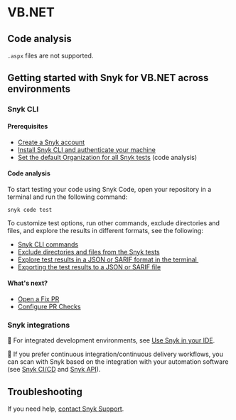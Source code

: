 # VB.NET

## Code analysis <a href="#code-analysis" id="code-analysis"></a>

`.aspx` files are not supported.

## Getting started with Snyk for VB.NET across environments <a href="#getting-started-with-snyk-for-apex-across-environments" id="getting-started-with-snyk-for-apex-across-environments"></a>

### Snyk CLI  <a href="#snyk-cli" id="snyk-cli"></a>

#### **Prerequisites**

* ​[Create a Snyk account](https://app.gitbook.com/o/-M4tdxG8qotLgGZnLpFR/s/-MdwVZ6HOZriajCf5nXH/\~/diff/\~/changes/5641/getting-started/quickstart/create-a-snyk-account)​
* ​[Install Snyk CLI and authenticate your machine](https://app.gitbook.com/o/-M4tdxG8qotLgGZnLpFR/s/-MdwVZ6HOZriajCf5nXH/\~/diff/\~/changes/5641/snyk-cli/getting-started-with-the-snyk-cli#install-the-snyk-cli-and-authenticate-your-machine)​
* ​[Set the default Organization for all Snyk tests](https://app.gitbook.com/o/-M4tdxG8qotLgGZnLpFR/s/-MdwVZ6HOZriajCf5nXH/\~/diff/\~/changes/5641/scan-applications/snyk-code/using-snyk-code-from-the-cli/set-the-snyk-organization-for-the-cli-tests/setting-the-default-organization-for-all-cli-tests) (code analysis)

#### **Code analysis**

To start testing your code using Snyk Code, open your repository in a terminal and run the following command:

`snyk code test`

To customize test options, run other commands, exclude directories and files, and explore the results in different formats, see the following:

* ​[Snyk CLI commands](https://app.gitbook.com/o/-M4tdxG8qotLgGZnLpFR/s/-MdwVZ6HOZriajCf5nXH/\~/diff/\~/changes/5641/snyk-cli/commands#available-commands)​
* ​[Exclude directories and files from the Snyk tests](https://app.gitbook.com/o/-M4tdxG8qotLgGZnLpFR/s/-MdwVZ6HOZriajCf5nXH/\~/diff/\~/changes/5641/scan-applications/snyk-code/using-snyk-code-from-the-cli/excluding-directories-and-files-from-the-snyk-code-cli-test)​
* ​[Explore test results in a JSON or SARIF format in the terminal ](https://app.gitbook.com/o/-M4tdxG8qotLgGZnLpFR/s/-MdwVZ6HOZriajCf5nXH/\~/diff/\~/changes/5641/scan-applications/snyk-code/using-snyk-code-from-the-cli/working-with-the-snyk-code-cli-results/outputting-the-test-results-to-json-or-sarif-format-in-the-terminal)​
* ​[Exporting the test results to a JSON or SARIF file](https://app.gitbook.com/o/-M4tdxG8qotLgGZnLpFR/s/-MdwVZ6HOZriajCf5nXH/\~/diff/\~/changes/5641/scan-applications/snyk-code/using-snyk-code-from-the-cli/working-with-the-snyk-code-cli-results/exporting-the-test-results-to-a-json-or-sarif-file)​

#### **What's next?**

* ​[Open a Fix PR](https://app.gitbook.com/o/-M4tdxG8qotLgGZnLpFR/s/-MdwVZ6HOZriajCf5nXH/\~/diff/\~/changes/5641/scan-applications/supported-languages-and-frameworks/apex#open-a-fix-pr)
* ​[Configure PR Checks](https://app.gitbook.com/o/-M4tdxG8qotLgGZnLpFR/s/-MdwVZ6HOZriajCf5nXH/\~/diff/\~/changes/5641/scan-applications/run-pr-checks/configure-pr-checks)​

### Snyk integrations  <a href="#snyk-integrations" id="snyk-integrations"></a>

:link: For integrated development environments, see [Use Snyk in your IDE](https://app.gitbook.com/o/-M4tdxG8qotLgGZnLpFR/s/-MdwVZ6HOZriajCf5nXH/\~/diff/\~/changes/5641/integrations/ide-tools).​

:link: If you prefer continuous integration/continuous delivery workflows, you can scan with Snyk based on the integration with your automation software (see [Snyk CI/CD](https://app.gitbook.com/o/-M4tdxG8qotLgGZnLpFR/s/-MdwVZ6HOZriajCf5nXH/\~/diff/\~/changes/5641/integrations/snyk-ci-cd-integrations) and [Snyk API](https://app.gitbook.com/o/-M4tdxG8qotLgGZnLpFR/s/-MdwVZ6HOZriajCf5nXH/\~/diff/\~/changes/5641/snyk-api)).

## Troubleshooting <a href="#troubleshooting" id="troubleshooting"></a>

If you need help, [contact Snyk Support](https://support.snyk.io/hc/en-us).
